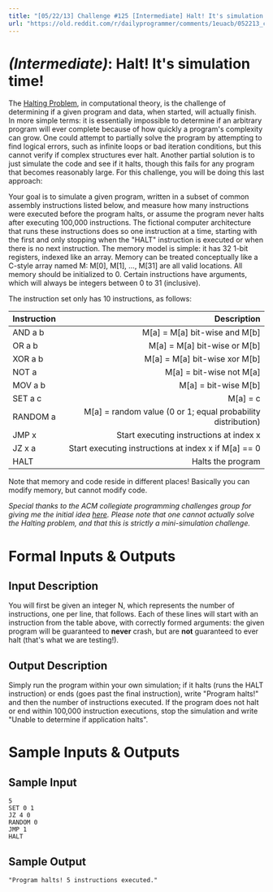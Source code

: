 ```yaml
---
title: "[05/22/13] Challenge #125 [Intermediate] Halt! It's simulation time!"
url: "https://old.reddit.com/r/dailyprogrammer/comments/1euacb/052213_challenge_125_intermediate_halt_its/"
---
```


# [](#IntermediateIcon) *(Intermediate)*: Halt! It's simulation time!

The [Halting Problem](http://en.wikipedia.org/wiki/Halting_problem), in computational theory, is the challenge of determining if a given program and data, when started, will actually finish. In more simple terms: it is essentially impossible to determine if an arbitrary program will ever complete because of how quickly a program's complexity can grow. One could attempt to partially solve the program by attempting to find logical errors, such as infinite loops or bad iteration conditions, but this cannot verify if complex structures ever halt. Another partial solution is to just simulate the code and see if it halts, though this fails for any program that becomes reasonably large. For this challenge, you will be doing this last approach:

Your goal is to simulate a given program, written in a subset of common assembly instructions listed below, and measure how many instructions were executed before the program halts, or assume the program never halts after executing 100,000 instructions. The fictional computer architecture that runs these instructions does so one instruction at a time, starting with the first and only stopping when the "HALT" instruction is executed or when there is no next instruction. The memory model is simple: it has 32 1-bit registers, indexed like an array. Memory can be treated conceptually like a C-style array named M: M[0], M[1], ..., M[31] are all valid locations. All memory should be initialized to 0. Certain instructions have arguments, which will always be integers between 0 to 31 (inclusive).

The instruction set only has 10 instructions, as follows:

| Instruction   | Description    |
|:-----------|------------:|
| AND a b	| M[a] = M[a] bit-wise and M[b]
| OR a b	| M[a] = M[a] bit-wise or M[b]
| XOR a b	| M[a] = M[a] bit-wise xor M[b]
| NOT a     | M[a] = bit-wise not M[a]
| MOV a b	| M[a] = bit-wise M[b]
| SET a c	| M[a] = c
| RANDOM a	| M[a] = random value (0 or 1; equal probability distribution)
| JMP x	    | Start executing instructions at index x
| JZ x a	| Start executing instructions at index x if M[a] == 0
| HALT	    | Halts the program

Note that memory and code reside in different places! Basically you can modify memory, but cannot modify code.

*Special thanks to the ACM collegiate programming challenges group for giving me the initial idea [here](https://icpcarchive.ecs.baylor.edu/index.php?option=com_onlinejudge&Itemid=8&category=12&page=show_problem&problem=945). Please note that one cannot actually solve the Halting problem, and that this is strictly a mini-simulation challenge.*

# Formal Inputs & Outputs
## Input Description

You will first be given an integer N, which represents the number of instructions, one per line, that follows. Each of these lines will start with an instruction from the table above, with correctly formed arguments: the given program will be guaranteed to **never** crash, but are **not** guaranteed to ever halt (that's what we are testing!).

## Output Description

Simply run the program within your own simulation; if it halts (runs the HALT instruction) or ends (goes past the final instruction), write "Program halts!" and then the number of instructions executed. If the program does not halt or end within 100,000 instruction executions, stop the simulation and write "Unable to determine if application halts".

# Sample Inputs & Outputs
## Sample Input

    5
    SET 0 1
    JZ 4 0
    RANDOM 0
    JMP 1
    HALT

## Sample Output

    "Program halts! 5 instructions executed."
